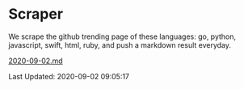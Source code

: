 # Scraper

We scrape the github trending page of these languages: go, python, javascript, swift, html, ruby, and push a markdown result everyday.

[2020-09-02.md](https://github.com/henson/Scraper/blob/master/2020-09-02.md)

Last Updated: 2020-09-02 09:05:17